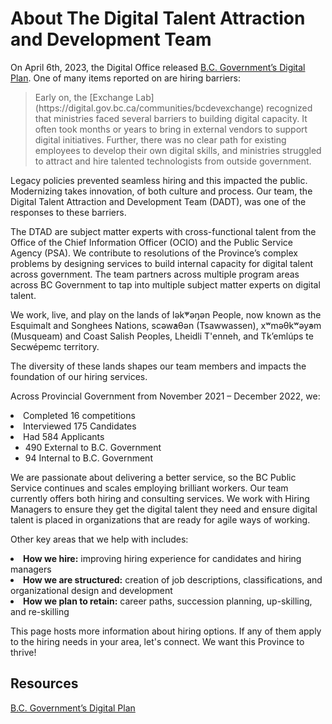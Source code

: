 <h1>About The Digital Talent Attraction and Development Team</h1>

On April 6th, 2023, the Digital Office released <a href="https://www2.gov.bc.ca/assets/gov/data/digital-government/digital-plan.pdf">B.C. Government’s Digital Plan</a>. One of many items reported on are hiring barriers:

<blockquote>Early on, the [Exchange Lab](https://digital.gov.bc.ca/communities/bcdevexchange) recognized that ministries faced several barriers to building digital capacity. It often took months or years to bring in external vendors to support digital initiatives. Further, there was no clear path for existing employees to develop their own digital skills, and ministries struggled to attract and hire talented technologists from outside government.</blockquote>

Legacy policies prevented seamless hiring and this impacted the public. Modernizing takes innovation, of both culture and process. Our team, the Digital Talent Attraction and Development Team (DADT), was one of the responses to these barriers. 

The DTAD are subject matter experts with cross-functional talent from the Office of the Chief Information Officer (OCIO) and the Public Service Agency (PSA). We contribute to resolutions of the Province’s complex problems by designing services to build internal capacity for digital talent across government. The team partners across multiple program areas across BC Government to tap into multiple subject matter experts on digital talent. 

We work, live, and play on the lands of lək̓ʷəŋən People, now known as the Esquimalt and Songhees Nations, scəw̓aθən (Tsawwassen), xʷməθkʷəy̓əm (Musqueam) and Coast Salish Peoples, Lheidli T'enneh, and Tk’emlúps te Secwépemc territory. 

The diversity of these lands shapes our team members and impacts the foundation of our hiring services. 

Across Provincial Government from November 2021 – December 2022, we: 

<li>Completed 16 competitions 
<li>Interviewed 175 Candidates 
<li>Had 584 Applicants 
  <ul><li>490 External to B.C. Government</li>
    <li>94 Internal to B.C. Government</ul>

We are passionate about delivering a better service, so the BC Public Service continues and scales employing brilliant workers. Our team currently offers both hiring and consulting services. We work with Hiring Managers to ensure they get the digital talent they need and ensure digital talent is placed in organizations that are ready for agile ways of working.   

Other key areas that we help with includes:  

<li><b>How we hire:</b> improving hiring experience for candidates and hiring managers
    
<li><b>How we are structured:</b> creation of job descriptions, classifications, and organizational design and development

<li><b>How we plan to retain:</b> career paths, succession planning, up-skilling, and re-skilling
  
This page hosts more information about hiring options. If any of them apply to the hiring needs in your area, let's connect. We want this Province to thrive! 

  <h2>Resources</h2>
  
[B.C. Government’s Digital Plan](https://www2.gov.bc.ca/assets/gov/data/digital-government/digital-plan.pdf)  
